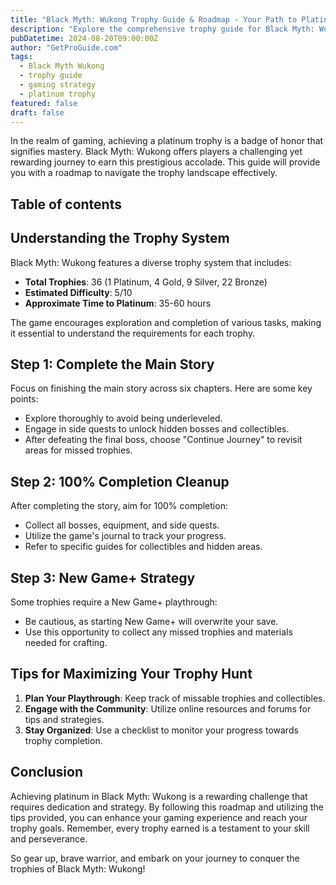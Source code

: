 ```yaml
---
title: "Black Myth: Wukong Trophy Guide & Roadmap - Your Path to Platinum"
description: "Explore the comprehensive trophy guide for Black Myth: Wukong, including tips, strategies, and a roadmap to achieve platinum status."
pubDatetime: 2024-08-20T09:00:00Z
author: "GetProGuide.com"
tags:
  - Black Myth Wukong
  - trophy guide
  - gaming strategy
  - platinum trophy
featured: false
draft: false
---
```


In the realm of gaming, achieving a platinum trophy is a badge of honor that signifies mastery. Black Myth: Wukong offers players a challenging yet rewarding journey to earn this prestigious accolade. This guide will provide you with a roadmap to navigate the trophy landscape effectively.

## Table of contents

## Understanding the Trophy System

Black Myth: Wukong features a diverse trophy system that includes:

- **Total Trophies**: 36 (1 Platinum, 4 Gold, 9 Silver, 22 Bronze)
- **Estimated Difficulty**: 5/10
- **Approximate Time to Platinum**: 35-60 hours

The game encourages exploration and completion of various tasks, making it essential to understand the requirements for each trophy.

## Step 1: Complete the Main Story

Focus on finishing the main story across six chapters. Here are some key points:

- Explore thoroughly to avoid being underleveled.
- Engage in side quests to unlock hidden bosses and collectibles.
- After defeating the final boss, choose "Continue Journey" to revisit areas for missed trophies.

## Step 2: 100% Completion Cleanup

After completing the story, aim for 100% completion:

- Collect all bosses, equipment, and side quests.
- Utilize the game's journal to track your progress.
- Refer to specific guides for collectibles and hidden areas.

## Step 3: New Game+ Strategy

Some trophies require a New Game+ playthrough:

- Be cautious, as starting New Game+ will overwrite your save.
- Use this opportunity to collect any missed trophies and materials needed for crafting.

## Tips for Maximizing Your Trophy Hunt

1. **Plan Your Playthrough**: Keep track of missable trophies and collectibles.
2. **Engage with the Community**: Utilize online resources and forums for tips and strategies.
3. **Stay Organized**: Use a checklist to monitor your progress towards trophy completion.

## Conclusion

Achieving platinum in Black Myth: Wukong is a rewarding challenge that requires dedication and strategy. By following this roadmap and utilizing the tips provided, you can enhance your gaming experience and reach your trophy goals. Remember, every trophy earned is a testament to your skill and perseverance.

So gear up, brave warrior, and embark on your journey to conquer the trophies of Black Myth: Wukong!